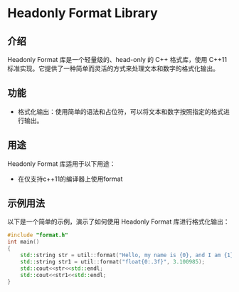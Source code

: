 # Headonly Format Library

## 介绍

Headonly Format 库是一个轻量级的、head-only 的 C++ 格式库，使用 C++11 标准实现。它提供了一种简单而灵活的方式来处理文本和数字的格式化输出。

## 功能

* 格式化输出：使用简单的语法和占位符，可以将文本和数字按照指定的格式进行输出。

## 用途

Headonly Format 库适用于以下用途：

* 在仅支持c++11的编译器上使用format

## 示例用法

以下是一个简单的示例，演示了如何使用 Headonly Format 库进行格式化输出：


```cpp
#include "format.h"
int main()
{
    std::string str = util::format("Hello, my name is {0}, and I am {1} years old","Limin",16);
    std::string str1 = util::format("float{0:.3f}", 3.100985);
    std::cout<<str<<std::endl;
    std::cout<<str1<<std::endl;
}
```
